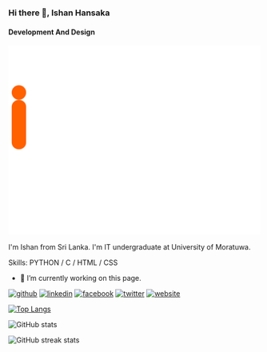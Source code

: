 ### Hi there 👋, Ishan Hansaka
#### Development And Design
![Development And Design](https://github.com/IshanHansaka/Ishanhansaka.github.io/blob/main/images/logo.png?raw=true)

I'm Ishan from Sri Lanka. I'm IT undergraduate at University of Moratuwa.

Skills: PYTHON / C / HTML / CSS

- 🔭 I’m currently working on this page. 


[<img src='https://cdn.jsdelivr.net/npm/simple-icons@3.0.1/icons/github.svg' alt='github' height='40'>](https://github.com/https://github.com/IshanHansaka)  [<img src='https://cdn.jsdelivr.net/npm/simple-icons@3.0.1/icons/linkedin.svg' alt='linkedin' height='40'>](https://www.linkedin.com/in/https://www.linkedin.com/in/ishanhansakasilva/)  [<img src='https://cdn.jsdelivr.net/npm/simple-icons@3.0.1/icons/facebook.svg' alt='facebook' height='40'>](https://www.facebook.com/https://web.facebook.com/IshanHansakaSilva)  [<img src='https://cdn.jsdelivr.net/npm/simple-icons@3.0.1/icons/twitter.svg' alt='twitter' height='40'>](https://twitter.com/https://twitter.com/Ishanhansaka_)  [<img src='https://cdn.jsdelivr.net/npm/simple-icons@3.0.1/icons/icloud.svg' alt='website' height='40'>](https://ishanhansaka.github.io/)  

[![Top Langs](https://github-readme-stats.vercel.app/api/top-langs/?username=https://github.com/IshanHansaka)](https://github.com/anuraghazra/github-readme-stats)

![GitHub stats](https://github-readme-stats.vercel.app/api?username=https://github.com/IshanHansaka&show_icons=true)  

![GitHub streak stats](https://streak-stats.demolab.com/?user=https://github.com/IshanHansaka)  

